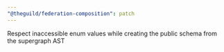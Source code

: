 ```yaml
---
"@theguild/federation-composition": patch
---
```


Respect inaccessible enum values while creating the public schema from the supergraph AST

